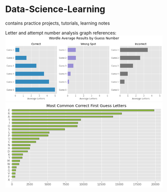 # Data-Science-Learning 
contains practice projects, tutorials, learning notes


Letter and attempt number analysis graph references:
![alt text](image.png)
![alt text](image-1.png)
